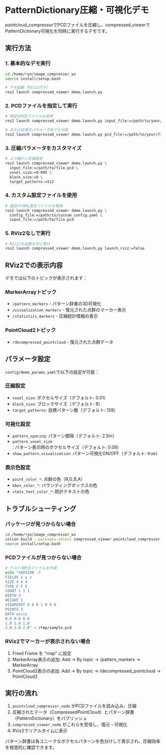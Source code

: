 # PatternDictionary圧縮・可視化デモ

pointcloud_compressorでPCDファイルを圧縮し、compressed_viewerでPatternDictionary可視化を同時に実行するデモです。

## 実行方法

### 1. 基本的なデモ実行

```bash
cd /home/ryo/image_compressor_ws
source install/setup.bash

# デモ起動（RViz2付き）
ros2 launch compressed_viewer demo.launch.py
```

### 2. PCDファイルを指定して実行

```bash
# 特定のPCDファイルを使用
ros2 launch compressed_viewer demo.launch.py input_file:=/path/to/your/file.pcd

# または従来のパラメータ名でも可能
ros2 launch compressed_viewer demo.launch.py pcd_file:=/path/to/your/file.pcd
```

### 3. 圧縮パラメータをカスタマイズ

```bash
# より細かい圧縮設定
ros2 launch compressed_viewer demo.launch.py \
  input_file:=/path/to/file.pcd \
  voxel_size:=0.005 \
  block_size:=8 \
  target_patterns:=512
```

### 4. カスタム設定ファイルを使用

```bash
# 独自のYAML設定ファイルを使用
ros2 launch compressed_viewer demo.launch.py \
  config_file:=/path/to/custom_config.yaml \
  input_file:=/path/to/file.pcd
```

### 5. RViz2なしで実行

```bash
# RViz2を起動せずに実行
ros2 launch compressed_viewer demo.launch.py launch_rviz:=false
```

## RViz2での表示内容

デモでは以下のトピックが表示されます：

### MarkerArrayトピック
- `/pattern_markers` - パターン辞書の3D可視化
- `/visualization_markers` - 復元された点群のマーカー表示
- `/statistics_markers` - 圧縮統計情報の表示

### PointCloud2トピック
- `/decompressed_pointcloud` - 復元された点群データ

## パラメータ設定

`config/demo_params.yaml`で以下の設定が可能：

### 圧縮設定
- `voxel_size`: ボクセルサイズ（デフォルト: 0.01）
- `block_size`: ブロックサイズ（デフォルト: 8）
- `target_patterns`: 目標パターン数（デフォルト: 128）

### 可視化設定
- `pattern_spacing`: パターン間隔（デフォルト: 2.5m）
- `pattern_voxel_size`: パターン表示時のボクセルサイズ（デフォルト: 0.08）
- `show_pattern_visualization`: パターン可視化ON/OFF（デフォルト: true）

### 表示色設定
- `point_color_*`: 点群の色（R,G,B,A）
- `bbox_color_*`: バウンディングボックスの色
- `stats_text_color_*`: 統計テキストの色

## トラブルシューティング

### パッケージが見つからない場合
```bash
cd /home/ryo/image_compressor_ws
colcon build --packages-select compressed_viewer pointcloud_compressor
source install/setup.bash
```

### PCDファイルが見つからない場合
```bash
# テスト用PCDファイルを作成
echo "VERSION .7
FIELDS x y z
SIZE 4 4 4
TYPE F F F
COUNT 1 1 1
WIDTH 3
HEIGHT 1
VIEWPOINT 0 0 0 1 0 0 0
POINTS 3
DATA ascii
0.0 0.0 0.0
1.0 1.0 1.0
2.0 2.0 2.0" > /tmp/sample.pcd
```

### RViz2でマーカーが表示されない場合
1. Fixed Frame を "map" に設定
2. MarkerArray表示の追加: Add → By topic → /pattern_markers → MarkerArray
3. PointCloud2表示の追加: Add → By topic → /decompressed_pointcloud → PointCloud2

## 実行の流れ

1. `pointcloud_compressor_node` がPCDファイルを読み込み、圧縮
2. 圧縮されたデータ（CompressedPointCloud）とパターン辞書（PatternDictionary）をパブリッシュ
3. `compressed_viewer_node` がこれらを受信し、復元・可視化
4. RViz2でリアルタイムに表示

パターン辞書は各ユニークなボクセルパターンを色分けして表示され、圧縮効率を視覚的に確認できます。